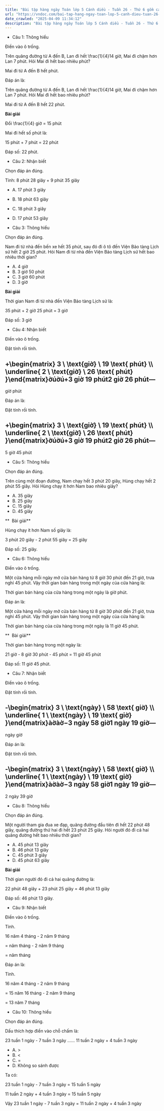 ```yaml
---
title: "Bài tập hàng ngày Toán lớp 5 Cánh diều - Tuần 26 - Thứ 6 gồm các câu hỏi tổng hợp nội dung trong bài Cộng số đo thời gian, trừ số đo thời gian trong chương trình Toán lớp 5 Tập 2 Cánh diều."
url: "https://vndoc.com/bai-tap-hang-ngay-toan-lop-5-canh-dieu-tuan-26-thu-6-338893"
date_crawled: "2025-04-09 11:34:12"
description: "Bài tập hàng ngày Toán lớp 5 Cánh diều - Tuần 26 - Thứ 6 gồm các câu hỏi tổng hợp nội dung trong bài Cộng số đo thời gian, trừ số đo thời gian trong chương trình Toán lớp 5 Tập 2 Cánh diều."
---
```


* Câu 1:  Thông hiểu

Điền vào ô trống.

Trên quãng đường từ A đến B, Lan đi hết \\frac{1}{4}14 giờ, Mai đi chậm hơn Lan 7 phút. Hỏi Mai đi hết bao nhiêu phút?

Mai đi từ A đến B hết  phút.

Đáp án là:

Trên quãng đường từ A đến B, Lan đi hết \\frac{1}{4}14 giờ, Mai đi chậm hơn Lan 7 phút. Hỏi Mai đi hết bao nhiêu phút?

Mai đi từ A đến B hết 22 phút.

**Bài giải**

Đổi \\frac{1}{4} giờ = 15 phút

Mai đi hết số phút là:

15 phút + 7 phút = 22 phút

Đáp số: 22 phút.

* Câu 2:  Nhận biết

Chọn đáp án đúng.

Tính: 8 phút 28 giây + 9 phút 35 giây

  * A. 17 phút 3 giây 
  * B. 18 phút 63 giây 
  * C. 18 phút 3 giây 
  * D. 17 phút 53 giây 



* Câu 3:  Thông hiểu

Chọn đáp án đúng.

Nam đi từ nhà đến bến xe hết 35 phút, sau đó đi ô tô đến Viện Bảo tàng Lịch sử hết 2 giờ 25 phút. Hỏi Nam đi từ nhà đến Viện Bảo tàng Lịch sử hết bao nhiêu thời gian?

  * A. 4 giờ 
  * B. 3 giờ 50 phút 
  * C. 3 giờ 60 phút 
  * D. 3 giờ 



**Bài giải**

Thời gian Nam đi từ nhà đến Viện Bảo tàng Lịch sử là:

35 phút + 2 giờ 25 phút = 3 giờ

Đáp số: 3 giờ

* Câu 4:  Nhận biết

Điền vào ô trống.

Đặt tính rồi tính.

+\\begin{matrix} 3 \\ \\text{giờ} \\ 19 \\text{ phút} \\\\ \\underline{ 2 \\ \\text{giờ} \\ 26 \\text{ phút} }\\end{matrix}ờúờú+3 giờ 19 phút2 giờ 26 phút―  
---  
giờ  phút  
  
Đáp án là:

Đặt tính rồi tính.

+\\begin{matrix} 3 \\ \\text{giờ} \\ 19 \\text{ phút} \\\\ \\underline{ 2 \\ \\text{giờ} \\ 26 \\text{ phút} }\\end{matrix}ờúờú+3 giờ 19 phút2 giờ 26 phút―  
---  
5 giờ 45 phút  
  
* Câu 5:  Thông hiểu

Chọn đáp án đúng.

Trên cùng một đoạn đường, Nam chạy hết 3 phút 20 giây, Hùng chạy hết 2 phút 55 giây. Hỏi Hùng chạy ít hơn Nam bao nhiêu giây?

  * A. 35 giây 
  * B. 25 giây 
  * C. 15 giây 
  * D. 45 giây 



**  Bài giải**

Hùng chạy ít hơn Nam số giây là:

3 phút 20 giây - 2 phút 55 giây = 25 giây

Đáp số: 25 giây.

* Câu 6:  Thông hiểu

Điền vào ô trống.

Một cửa hàng mỗi ngày mở cửa bán hàng từ 8 giờ 30 phút đến 21 giờ, trưa nghỉ 45 phút. Vậy thời gian bán hàng trong một ngày của cửa hàng là:

Thời gian bán hàng của cửa hàng trong một ngày là  giờ  phút.

Đáp án là:

Một cửa hàng mỗi ngày mở cửa bán hàng từ 8 giờ 30 phút đến 21 giờ, trưa nghỉ 45 phút. Vậy thời gian bán hàng trong một ngày của cửa hàng là:

Thời gian bán hàng của cửa hàng trong một ngày là 11 giờ 45 phút.

**  Bài giải**

Thời gian bán hàng trong một ngày là:

21 giờ - 8 giờ 30 phút - 45 phút = 11 giờ 45 phút

Đáp số: 11 giờ 45 phút.

* Câu 7:  Nhận biết

Điền vào ô trống.

Đặt tính rồi tính.

-\\begin{matrix} 3 \\ \\text{ngày} \\ 58 \\text{ giờ} \\\\ \\underline{ 1 \\ \\text{ngày} \\ 19 \\text{ giờ} }\\end{matrix}àờàờ−3 ngày 58 giờ1 ngày 19 giờ―  
---  
ngày  giờ  
  
Đáp án là:

Đặt tính rồi tính.

-\\begin{matrix} 3 \\ \\text{ngày} \\ 58 \\text{ giờ} \\\\ \\underline{ 1 \\ \\text{ngày} \\ 19 \\text{ giờ} }\\end{matrix}àờàờ−3 ngày 58 giờ1 ngày 19 giờ―  
---  
2 ngày 39 giờ  
  
* Câu 8:  Thông hiểu

Chọn đáp án đúng.

Một người tham gia đua xe đạp, quãng đường đầu tiên đi hết 22 phút 48 giây, quãng đường thứ hai đi hết 23 phút 25 giây. Hỏi người đó đi cả hai quãng đường hết bao nhiêu thời gian?

  * A. 45 phút 13 giây 
  * B. 46 phút 13 giây 
  * C. 45 phút 3 giây 
  * D. 45 phút 63 giây 



**Bài giải**

Thời gian người đó đi cả hai quãng đường là:

22 phút 48 giây + 23 phút 25 giây = 46 phút 13 giây

Đáp số: 46 phút 13 giây.

* Câu 9:  Nhận biết

Điền vào ô trống.

Tính.

16 năm 4 tháng - 2 năm 9 tháng

=  năm  tháng - 2 năm 9 tháng

=  năm  tháng

Đáp án là:

Tính.

16 năm 4 tháng - 2 năm 9 tháng

= 15 năm 16 tháng - 2 năm 9 tháng

= 13 năm 7 tháng

* Câu 10:  Thông hiểu

Chọn đáp án đúng.

Dấu thích hợp điền vào chỗ chấm là:

23 tuần 1 ngày - 7 tuần 3 ngày ...... 11 tuần 2 ngày + 4 tuần 3 ngày

  * A. >
  * B. <
  * C. = 
  * D. Không so sánh được 



Ta có:

23 tuần 1 ngày - 7 tuần 3 ngày = 15 tuần 5 ngày

11 tuần 2 ngày + 4 tuần 3 ngày = 15 tuần 5 ngày

Vậy 23 tuần 1 ngày - 7 tuần 3 ngày = 11 tuần 2 ngày + 4 tuần 3 ngày
